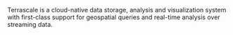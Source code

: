 Terrascale is a cloud-native data storage, analysis and visualization system with first-class support for geospatial queries and real-time analysis over streaming data.